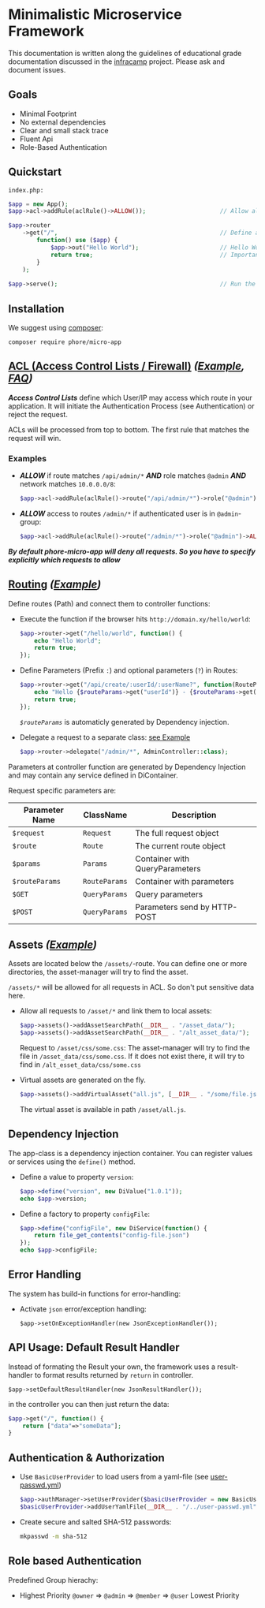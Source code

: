 # Minimalistic Microservice Framework

This documentation is written along the guidelines of educational grade documentation discussed in the 
[infracamp](https://github.com/infracamp/infracamp/blob/master/DOCUMENTATION_GUIDE.md) project. Please ask and
document issues.

## Goals

- Minimal Footprint
- No external dependencies
- Clear and small stack trace
- Fluent Api
- Role-Based Authentication

## Quickstart

```index.php:```
```php
$app = new App();
$app->acl->addRule(aclRule()->ALLOW());                     // Allow all requests

$app->router
    ->get("/",                                              // Define a Action for HTTP-GET-Requests to /
        function() use ($app) {                             
            $app->out("Hello World");                       // Hello World!
            return true;                                    // Important: Return true if output was already sent.
        }
    );
    
$app->serve();                                              // Run the App
```

## Installation

We suggest using [composer](http://getcomposer.com):

```
composer require phore/micro-app
``` 

## [ACL (Access Control Lists / Firewall)](doc/acl/acl.md) *([Example](doc/acl/acl.php), [FAQ](doc/acl/acl-faq.md))*


***Access Control Lists*** define which User/IP may access which route in
your application. It will initiate the Authentication Process (see Authentication)
or reject the request.

ACLs will be processed from top to bottom. The first rule that matches the request
will win.

### Examples

- ***ALLOW*** if route matches `/api/admin/*` ***AND*** role matches `@admin` ***AND*** network matches `10.0.0.0/8`:
    ```php
    $app->acl->addRule(aclRule()->route("/api/admin/*")->role("@admin")->network("10.0.0.0/8")->ALLOW());
    ```

- ***ALLOW*** access to routes `/admin/*` if authenticated user is in `@admin`-group:
    ```php
    $app->acl->addRule(aclRule()->route("/admin/*")->role("@admin")->ALLOW());
    ```


***By default phore-micro-app will deny all requests. So you have to specify explicitly
which requests to allow***

## [Routing](docs/router/routing.md) *([Example](docs/router/routing-example.php))*

Define routes (Path) and connect them to controller functions:

- Execute the function if the browser hits `http://domain.xy/hello/world`:
  ```php
  $app->router->get("/hello/world", function() {
      echo "Hello World";
      return true; 
  });
  ```
  
- Define Parameters (Prefix `:`) and optional parameters (`?`) in Routes:
  ```php
  $app->router->get("/api/create/:userId/:userName?", function(RouteParams $routeParams) {
      echo "Hello {$routeParams->get("userId")} - {$routeParams->get("userName", 'Default Username')}";
      return true;
  });
  ```
  *`$routeParams`* is automaticly generated by Dependency injection.
  
- Delegate a request to a separate class: [see Example](doc/router/routing-delegate-example.php)
  ```php
  $app->router->delegate("/admin/*", AdminController::class);
  ```

Parameters at controller function are generated by Dependency Injection
and may contain any service defined in DiContainer.

Request specific parameters are:

| Parameter Name | ClassName        | Description                   |
|----------------|------------------|-------------------------------|
| `$request`     | `Request`        | The full request object       |
| `$route`       | `Route`          | The current route object      |
| `$params`      | `Params`         | Container with QueryParameters|
| `$routeParams` | `RouteParams`    | Container with parameters     |
| `$GET`         | `QueryParams`    | Query parameters              |
| `$POST`        | `QueryParams`    | Parameters send by HTTP-POST  |


## Assets *([Example](doc/assets/assets.php))*

Assets are located below the `/assets/`-route. You can define one or
more directories, the asset-manager will try to find the asset.

`/assets/*` will be allowed for all requests in ACL. So don't put
sensitive data here.

- Allow all requests to `/asset/*` and link them to local assets:
  ```php
  $app->assets()->addAssetSearchPath(__DIR__ . "/asset_data/");
  $app->assets()->addAssetSearchPath(__DIR__ . "/alt_asset_data/");
  ```
  Request to `/asset/css/some.css`: The asset-manager will try to
  find the file in `/asset_data/css/some.css`. If it does not exist there,
  it will try to find in `/alt_esset_data/css/some.css`
  
- Virtual assets are generated on the fly.
  ```php
  $app->assets()->addVirtualAsset("all.js", [__DIR__ . "/some/file.js", __DIR__ . "/some/other.js"]);
  ``` 
  The virtual asset is available in path `/asset/all.js`.


## Dependency Injection

The app-class is a dependency injection container. You can register
values or services using the `define()` method.

- Define a value to property `version`:
  ```php
  $app->define("version", new DiValue("1.0.1"));
  echo $app->version;
  ```
  
- Define a factory to property `configFile`:
  ```php
  $app->define("configFile", new DiService(function() {
      return file_get_contents("config-file.json") 
  });
  echo $app->configFile;
  ```

## Error Handling

The system has build-in functions for error-handling:

- Activate `json` error/exception handling:
  ```
  $app->setOnExceptionHandler(new JsonExceptionHandler());
  ```

## API Usage: Default Result Handler

Instead of formating the Result your own, the framework uses a
result-handler to format results returned by `return` in controller.

```
$app->setDefaultResultHandler(new JsonResultHandler());
```

in the controller you can then just return the data:

```php
$app->get("/", function() {
    return ["data"=>"someData"];
}
```


## Authentication & Authorization

- Use `BasicUserProvider` to load users from a yaml-file (see [user-passwd.yml](doc/acl/user-passwd.yml))
    ```php
    $app->authManager->setUserProvider($basicUserProvider = new BasicUserProvider());
    $basicUserProvider->addUserYamlFile(__DIR__ . "/../user-passwd.yml");
    ```
- Create secure and salted SHA-512 passwords:
  ```bash
  mkpasswd -m sha-512
  ```


## Role based Authentication

Predefined Group hierachy:

- Highest Priority `@owner` => `@admin` => `@member` => `@user` Lowest Priority
                            